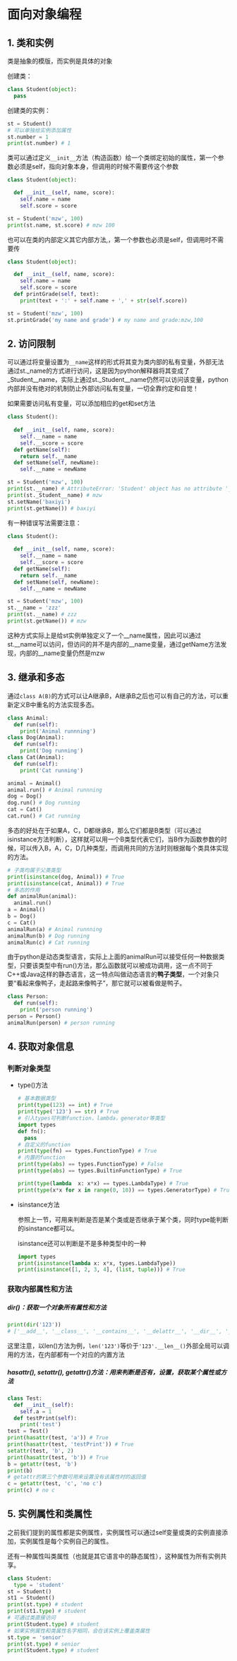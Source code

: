 # 面向对象编程

## 1. 类和实例

类是抽象的模版，而实例是具体的对象

创建类：

```python
class Student(object):
  pass
```

创建类的实例：

```python
st = Student()
# 可以单独给实例添加属性
st.number = 1
print(st.number) # 1
```

类可以通过定义`__init__`方法（构造函数）给一个类绑定初始的属性，第一个参数必须是self，指向对象本身，但调用的时候不需要传这个参数

```python
class Student(object):

  def __init__(self, name, score):
    self.name = name
    self.score = score

st = Student('mzw', 100)
print(st.name, st.score) # mzw 100
```

也可以在类的内部定义其它内部方法,，第一个参数也必须是self，但调用时不需要传

```python
class Student(object):

  def __init__(self, name, score):
    self.name = name
    self.score = score
  def printGrade(self, text):
    print(text + ':' + self.name + ',' + str(self.score))

st = Student('mzw', 100)
st.printGrade('my name and grade') # my name and grade:mzw,100
```

## 2. 访问限制

可以通过将变量设置为`__name`这样的形式将其变为类内部的私有变量，外部无法通过st._name的方式进行访问，这是因为python解释器将其变成了\_Student__name，实际上通过st.\_Student\_\_name仍然可以访问该变量，python内部并没有绝对的机制防止外部访问私有变量，一切全靠约定和自觉！

如果需要访问私有变量，可以添加相应的get和set方法

```python
class Student():
  
  def __init__(self, name, score):
    self.__name = name
    self.__score = score
  def getName(self):
    return self.__name
  def setName(self, newName):
    self.__name = newName

st = Student('mzw', 100)
print(st.__name) # AttributeError: 'Student' object has no attribute '__name'
print(st._Student__name) # mzw
st.setName('baxiyi')
print(st.getName()) # baxiyi
```

有一种错误写法需要注意：

```python
class Student():
  
  def __init__(self, name, score):
    self.__name = name
    self.__score = score
  def getName(self):
    return self.__name
  def setName(self, newName):
    self.__name = newName

st = Student('mzw', 100)
st.__name = 'zzz'
print(st.__name) # zzz
print(st.getName()) # mzw
```

这种方式实际上是给st实例单独定义了一个__name属性，因此可以通过st.\_\_name可以访问，但访问的并不是内部的\_\_name变量，通过getName方法发现，内部的\_\_name变量仍然是mzw

## 3. 继承和多态

通过`class A(B)`的方式可以让A继承B，A继承B之后也可以有自己的方法，可以重新定义B中重名的方法实现多态。

```python
class Animal:
  def run(self):
    print('Animal runnning')
class Dog(Animal):
  def run(self):
    print('Dog running')
class Cat(Animal):
  def run(self):
    print('Cat running')

animal = Animal()
animal.run() # Animal runnning
dog = Dog()
dog.run() # Dog running
cat = Cat()
cat.run() # Cat running
```

多态的好处在于如果A，C，D都继承B，那么它们都是B类型（可以通过isinstance方法判断），这样就可以用一个B类型代表它们，当B作为函数参数的时候，可以传入B，A，C，D几种类型，而调用共同的方法时则根据每个类具体实现的方法。

```python
# 子类均属于父类类型
print(isinstance(dog, Animal)) # True
print(isinstance(cat, Animal)) # True
# 多态的作用
def animalRun(animal):
  animal.run()
a = Animal()
b = Dog()
c = Cat()
animalRun(a) # Animal runnning
animalRun(b) # Dog running
animalRun(c) # Cat running
```

由于python是动态类型语言，实际上上面的animalRun可以接受任何一种数据类型，只要该类型中有run()方法，那么函数就可以被成功调用，这一点不同于C++或Java这样的静态语言，这一特点叫做动态语言的**鸭子类型**，一个对象只要“看起来像鸭子，走起路来像鸭子”，那它就可以被看做是鸭子。

```python
class Person:
  def run(self):
    print('person running')
person = Person()
animalRun(person) # person running
```

## 4. 获取对象信息

### 判断对象类型

- type()方法

  ```python
  # 基本数据类型
  print(type(123) == int) # True
  print(type('123') == str) # True
  # 引入types可判断function，lambda，generator等类型
  import types
  def fn():
    pass
  # 自定义的function
  print(type(fn) == types.FunctionType) # True
  # 内置的function
  print(type(abs) == types.FunctionType) # False
  print(type(abs) == types.BuiltinFunctionType) # True
  
  print(type(lambda  x: x*x) == types.LambdaType) # True
  print(type(x*x for x in range(0, 10)) == types.GeneratorType) # True
  ```

- isinstance方法

  参照上一节，可用来判断是否是某个类或是否继承于某个类，同时type能判断的isinstance都可以。

  isinstance还可以判断是不是多种类型中的一种

  ```python
  import types
  print(isinstance(lambda x: x*x, types.LambdaType))
  print(isinstance([1, 2, 3, 4], (list, tuple))) # True
  ```

### 获取内部属性和方法

##### dir()：获取一个对象所有属性和方法

```python
print(dir('123'))
# ['__add__', '__class__', '__contains__', '__delattr__', '__dir__', '__doc__', '__eq__', '__format__', '__ge__', '__getattribute__', '__getitem__', '__getnewargs__', '__gt__', '__hash__', '__init__', '__init_subclass__', '__iter__', '__le__', '__len__', '__lt__', '__mod__', '__mul__', '__ne__', '__new__', '__reduce__', '__reduce_ex__', '__repr__', '__rmod__', '__rmul__', '__setattr__', '__sizeof__', '__str__', '__subclasshook__', 'capitalize', 'casefold', 'center', 'count', 'encode', 'endswith', 'expandtabs', 'find', 'format', 'format_map', 'index', 'isalnum', 'isalpha', 'isascii', 'isdecimal', 'isdigit', 'isidentifier', 'islower', 'isnumeric', 'isprintable', 'isspace', 'istitle', 'isupper', 'join', 'ljust', 'lower', 'lstrip', 'maketrans', 'partition', 'replace', 'rfind', 'rindex', 'rjust', 'rpartition', 'rsplit', 'rstrip', 'split', 'splitlines', 'startswith', 'strip', 'swapcase', 'title', 'translate', 'upper', 'zfill']
```

这里注意，以len()方法为例，`len('123')`等价于`'123'.__len__()`外部全局可以调用的方法，在内部都有一个对应的内置方法

##### hasattr(), setattr(), getattr()方法：用来判断是否有，设置，获取某个属性或方法

```python
class Test:
  def __init__(self):
    self.a = 1
  def testPrint(self):
    print('test')
test = Test()
print(hasattr(test, 'a')) # True
print(hasattr(test, 'testPrint')) # True
setattr(test, 'b', 2)
print(hasattr(test, 'b')) # True
b = getattr(test, 'b')
print(b)
# getattr的第三个参数可用来设置没有该属性时的返回值
c = getattr(test, 'c', 'no c')
print(c) # no c
```

## 5. 实例属性和类属性

之前我们提到的属性都是实例属性，实例属性可以通过self变量或类的实例直接添加，实例属性是每个实例自己的属性。

还有一种属性叫类属性（也就是其它语言中的静态属性），这种属性为所有实例共享。

```python
class Student:
  type = 'student'
st = Student()
st1 = Student()
print(st.type) # student
print(st1.type) # student
# 可通过类直接访问
print(Student.type) # student
# 如果实例属性和类属性名字相同，会在该实例上覆盖类属性
st.type = 'senior'
print(st.type) # senior
print(Student.type) # student
```

